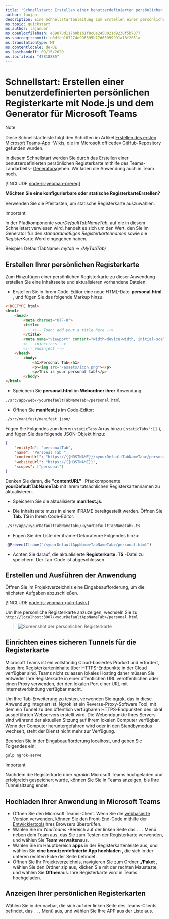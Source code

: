 ```yaml
---
title: 'Schnellstart: Erstellen einer benutzerdefinierten persönlichen Registerkarte mit Node.js und dem Generator für Microsoft Teams'
author: laujan
description: Eine Schnellstartanleitung zum Erstellen einer persönlichen Registerkarte mit dem Landarbeits Generator für Microsoft Teams.
ms.topic: quickstart
ms.author: lajanuar
ms.openlocfilehash: e39878d117b0b1b1f8c0e2450021d9238f5b7877
ms.sourcegitcommit: e8dfcb167274e996395b77d65999991a18f2051a
ms.translationtype: MT
ms.contentlocale: de-DE
ms.lasthandoff: 09/15/2020
ms.locfileid: "47818885"
---
```

# <a name="quickstart-create-a-custom-personal-tab-with-nodejs-and-the-yeoman-generator-for-microsoft-teams"></a>Schnellstart: Erstellen einer benutzerdefinierten persönlichen Registerkarte mit Node.js und dem Generator für Microsoft Teams

>[!NOTE]
>Diese Schnellstartleiste folgt den Schritten im Artikel [Erstellen des ersten Microsoft Teams-App](https://github.com/OfficeDev/generator-teams/wiki/Build-Your-First-Microsoft-Teams-App) -Wikis, die im Microsoft officedev GitHub-Repository gefunden wurden.

In diesem Schnellstart werden Sie durch das Erstellen einer benutzerdefinierten persönlichen Registerkarte mithilfe des Teams-Landarbeits- [Generators](https://github.com/OfficeDev/generator-teams/wiki/Build-Your-First-Microsoft-Teams-App)gehen. Wir laden die Anwendung auch in Team hoch.

[!INCLUDE [node-js-yeoman-prereq](~/includes/tabs/node-js-yeoman-prereq.md)]

**Möchten Sie eine konfigurierbare oder statische RegisterkarteErstellen?**

Verwenden Sie die Pfeiltasten, um statische Registerkarte auszuwählen.

>[!IMPORTANT]
>In der Pfadkomponente *yourDefaultTabNameTab*, auf die in diesem Schnellstart verwiesen wird, handelt es sich um den Wert, den Sie im Generator für den *standardmäßigen Registerkartennamen* sowie die *Register*Karte Word eingegeben haben.
>
>Beispiel: DefaultTabName: *mytab*  =>  */MyTabTab/*

## <a name="create-your-personal-tab"></a>Erstellen Ihrer persönlichen Registerkarte

Zum Hinzufügen einer persönlichen Registerkarte zu dieser Anwendung erstellen Sie eine Inhaltsseite und aktualisieren vorhandene Dateien:

- Erstellen Sie in Ihrem Code-Editor eine neue HTML-Datei **personal.html** , und fügen Sie das folgende Markup hinzu:

```html
<!DOCTYPE html>
<html>
    <head>
        <meta charset="UTF-8">
        <title>
            <!-- Todo: add your a title here -->
        </title>
        <meta name="viewport" content="width=device-width, initial-scale=1.0">
        <!-- inject:css -->
        <!-- endinject -->
    </head>
        <body>
            <h1>Personal Tab</h1>
            <p><img src="/assets/icon.png"></p>
            <p>This is your personal tab!</p>
        </body>
</html>
```

- Speichern Sie **personal.html** im **Webordner ihrer** Anwendung:

```bash
./src/app/web/<yourDefaultTabNameTab>/personal.html
```

- Öffnen Sie **manifest.js** im Code-Editor:

```bash
./src/manifest/manifest.json/
```

Fügen Sie Folgendes zum leeren `staticTabs` Array hinzu ( `staticTabs":[]` ), und fügen Sie das folgende JSON-Objekt hinzu:

```json
{
    "entityId": "personalTab",
    "name": "Personal Tab ",
    "contentUrl": "https://{{HOSTNAME}}/<yourDefaultTabNameTab>/personal.html",
    "websiteUrl": "https://{{HOSTNAME}}",
    "scopes": ["personal"]
}

```

Denken Sie daran, die **"contentURL"** -Pfadkomponente **yourDefaultTabNameTab** mit Ihrem tatsächlichen Registerkartennamen zu aktualisieren.

- Speichern Sie die aktualisierte **manifest.js**.

- Die Inhaltsseite muss in einem IFRAME bereitgestellt werden. Öffnen Sie **Tab. TS** in Ihrem Code-Editor:

 ```bash
./src/app/<yourDefaultTabNameTab>/<yourDefaultTabNameTab>.ts
```

- Fügen Sie der Liste der iframe-Dekorateure Folgendes hinzu:

```typescript
 @PreventIframe("/<yourDefaultAppName>TabNameTab>/personal.html")
```

- Achten Sie darauf, die aktualisierte **Registerkarte. TS** -Datei zu speichern. Der Tab-Code ist abgeschlossen.

## <a name="build-and-run-your-application"></a>Erstellen und Ausführen der Anwendung

Öffnen Sie im Projektverzeichnis eine Eingabeaufforderung, um die nächsten Aufgaben abzuschließen.

[!INCLUDE [node-js-yeoman-gulp-tasks](~/includes/tabs/node-js-yeoman-gulp-tasks.md)]

Um Ihre persönliche Registerkarte anzuzeigen, wechseln Sie zu `http://localhost:3007/<yourDefaultAppNameTab>/personal.html`

>![Screenshot der persönlichen Registerkarte](/microsoftteams/platform/assets/images/tab-images/personalTab.PNG)

## <a name="establish-a-secure-tunnel-to-your-tab"></a>Einrichten eines sicheren Tunnels für die Registerkarte

Microsoft Teams ist ein vollständig Cloud-basiertes Produkt und erfordert, dass Ihre Registerkarteninhalte über HTTPS-Endpunkte in der Cloud verfügbar sind. Teams nicht zulassen lokales Hosting daher müssen Sie entweder Ihre Registerkarte in einer öffentlichen URL veröffentlichen oder einen Proxy verwenden, der den lokalen Port einer URL mit Internetverbindung verfügbar macht.

Um Ihre Tab-Erweiterung zu testen, verwenden Sie [ngrok](https://ngrok.com/docs), das in diese Anwendung integriert ist. Ngrok ist ein Reverse-Proxy-Software Tool, mit dem ein Tunnel zu den öffentlich verfügbaren HTTPS-Endpunkten des lokal ausgeführten Webservers erstellt wird. Die Webendpunkte Ihres Servers sind während der aktuellen Sitzung auf Ihrem lokalen Computer verfügbar. Wenn der Computer heruntergefahren wird oder in den Standbymodus wechselt, steht der Dienst nicht mehr zur Verfügung.

Beenden Sie in der Eingabeaufforderung localhost, und geben Sie Folgendes ein:

```bash
gulp ngrok-serve
```

> [!IMPORTANT]
> Nachdem die Registerkarte über *ngrok*in Microsoft Teams hochgeladen und erfolgreich gespeichert wurde, können Sie Sie in Teams anzeigen, bis Ihre Tunnelsitzung endet.

## <a name="upload-your-application-to-teams"></a>Hochladen Ihrer Anwendung in Microsoft Teams

- Öffnen Sie den Microsoft Teams-Client. Wenn Sie die [webbasierte Version](https://teams.microsoft.com) verwenden, können Sie den Front-End-Code mithilfe der [Entwicklertools](~/tabs/how-to/developer-tools.md)Ihres Browsers überprüfen.
- Wählen Sie im *YourTeams* -Bereich auf der linken Seite das `...` Menü neben dem Team aus, das Sie zum Testen der Registerkarte verwenden, und wählen Sie **Team verwalten**aus.
- Wählen Sie im Hauptbereich **apps** in der Registerkartenleiste aus, und wählen Sie **eine benutzerdefinierte App hochladen** , die sich in der unteren rechten Ecke der Seite befindet.
- Öffnen Sie Ihr Projektverzeichnis, navigieren Sie zum Ordner **./Paket** , wählen Sie den Ordner zip aus, klicken Sie mit der rechten Maustaste, und wählen Sie **Öffnen**aus. Ihre Registerkarte wird in Teams hochgeladen.

## <a name="view-your-personal-tabs"></a>Anzeigen Ihrer persönlichen Registerkarten

Wählen Sie in der navbar, die sich auf der linken Seite des Teams-Clients befindet, das `...` Menü aus, und wählen Sie Ihre APP aus der Liste aus.
